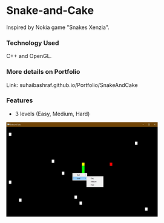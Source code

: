 # Snake-and-Cake
Inspired by Nokia game "Snakes Xenzia".

### Technology Used
C++ and OpenGL. 

### More details on Portfolio
Link: suhaibashraf.github.io/Portfolio/SnakeAndCake

### Features

* 3 levels (Easy, Medium, Hard)
<img src="https://github.com/suhaibashraf/Snake-and-Cake/blob/master/sc2.jpg" width="400" height="250">

